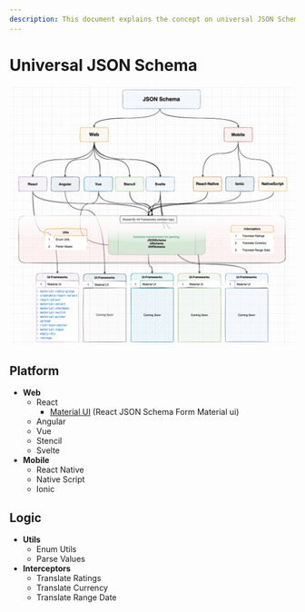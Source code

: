 ```yaml
---
description: This document explains the concept on universal JSON Schema
---
```


# Universal JSON Schema

![Rough Diagram explaining the flow of cross framework connections](<.gitbook/assets/Screenshot 2021-12-07 at 09.15.11.png>)

## Platform

* **Web**
  * React&#x20;
    * [Material UI](universal-json-schema/platform/web/react/material-ui/) (React JSON Schema Form Material ui)
  * Angular&#x20;
  * Vue&#x20;
  * Stencil&#x20;
  * Svelte&#x20;
* **Mobile**
  * React Native
  * Native Script
  * Ionic

## Logic

* **Utils**
  * Enum Utils
  * Parse Values
* **Interceptors**
  * Translate Ratings
  * Translate Currency
  * Translate Range Date

